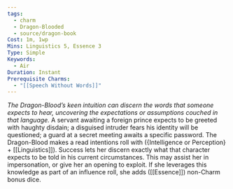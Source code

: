 ```yaml
---
tags:
  - charm
  - Dragon-Blooded
  - source/dragon-book
Cost: 1m, 1wp
Mins: Linguistics 5, Essence 3
Type: Simple
Keywords:
  - Air
Duration: Instant
Prerequisite Charms:
  - "[[Speech Without Words]]"
---
```

*The Dragon-Blood’s keen intuition can discern the words that someone expects to hear, uncovering the expectations or assumptions couched in that language.*
A servant awaiting a foreign prince expects to be greeted with haughty disdain; a disguised intruder fears his identity will be questioned; a guard at a secret meeting awaits a specific password. The Dragon-Blood makes a read intentions roll with ({Intelligence or Perception} + [[Linguistics]]). Success lets her discern exactly what that character expects to be told in his current circumstances. This may assist her in impersonation, or give her an opening to exploit. If she leverages this knowledge as part of an influence roll, she adds ([[Essence]]) non-Charm bonus dice.